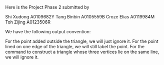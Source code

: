 Here is the Project Phase 2 submitted by 

Shi Xudong A0109682Y
Tang Binbin A0105559B
Croze Elias A0119984M
Toh Zijing A0123506R


We have the following output convention:

For the point added outside the triangle, we will just ignore it.
For the point lined on one edge of the triangle, we will still label the point.
For the command to construct a triangle whose three vertices lie on the same line, we will ignore it.

